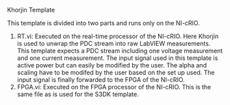 Khorjin Template

This template is divided into two parts and runs only on the NI-cRIO.

1. RT.vi: Executed on the real-time processor of the NI-cRIO. Here Khorjin is used to unwrap the PDC stream into raw LabVIEW measurements. This template expects a PDC stream including one voltage measurement and one current measurement. The input signal used in this template is active power but can easily be modified by the user. The alpha and scaling have to be modifed by the user based on the set up used. The input signal is finally forwarded to the FPGA of the NI-cRIO.
2. FPGA.vi: Executed on the FPGA processor of the NI-cRIO. This is the same file as is used for the S3DK template.
